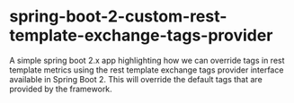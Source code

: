 # spring-boot-2-custom-rest-template-exchange-tags-provider
A simple spring boot 2.x app highlighting how we can override tags in rest template metrics using the rest template exchange tags provider interface available in Spring Boot 2. This will override the default tags that are provided by the framework.
